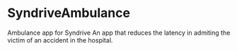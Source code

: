 # SyndriveAmbulance

Ambulance app for Syndrive
An app that reduces the latency in admiting the victim of an accident in the hospital.


